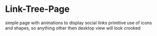 # Link-Tree-Page
simple page with animations to display social links
primitive use of icons and shapes, so anything other then desktop view will look crooked

